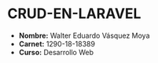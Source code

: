 # CRUD-EN-LARAVEL

- **Nombre:** Walter Eduardo Vásquez Moya
- **Carnet:** 1290-18-18389
- **Curso:** Desarrollo Web 
